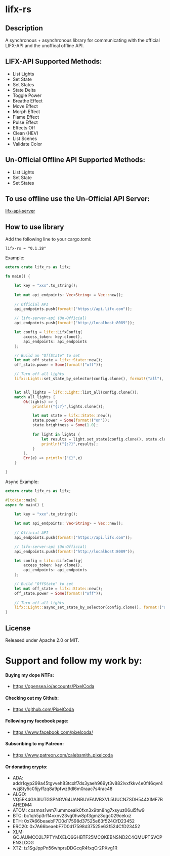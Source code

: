 # lifx-rs

## Description

A synchronous + asynchronous library for communicating with the official LIFX-API and the unoffical offline API. 

## LIFX-API Supported Methods:
* List Lights
* Set State
* Set States
* State Delta
* Toggle Power
* Breathe Effect
* Move Effect
* Morph Effect
* Flame Effect
* Pulse Effect
* Effects Off
* Clean (HEV)
* List Scenes
* Validate Color

## Un-Official Offline API Supported Methods:
* List Lights
* Set State
* Set States

## To use offline use the Un-Official API Server:
[lifx-api-server](https://crates.io/crates/lifx-api-server)

## How to use library

Add the following line to your cargo.toml:
```
lifx-rs = "0.1.28"
```

Example:
```rust
extern crate lifx_rs as lifx;

fn main() {

    let key = "xxx".to_string();
    
    let mut api_endpoints: Vec<String> = Vec::new();
    
    // Official API
    api_endpoints.push(format!("https://api.lifx.com"));

    // lifx-server-api (Un-Official)
    api_endpoints.push(format!("http://localhost:8089"));

    let config = lifx::LifxConfig{
        access_token: key.clone(),
        api_endpoints: api_endpoints
    };

    // Build an "OffState" to set
    let mut off_state = lifx::State::new();
    off_state.power = Some(format!("off"));

    // Turn off all lights
    lifx::Light::set_state_by_selector(config.clone(), format!("all"), off_state);


    let all_lights = lifx::Light::list_all(config.clone());
    match all_lights {
        Ok(lights) => {
            println!("{:?}",lights.clone());

            let mut state = lifx::State::new();
            state.power = Some(format!("on"));
            state.brightness = Some(1.0);
        
            for light in lights {
                let results = light.set_state(config.clone(), state.clone());
                println!("{:?}",results);
            }
        },
        Err(e) => println!("{}",e)
    }

}

```


Async Example:
```rust
extern crate lifx_rs as lifx;

#[tokio::main]
async fn main() {

    let key = "xxx".to_string();
    
    let mut api_endpoints: Vec<String> = Vec::new();
    
    // Official API
    api_endpoints.push(format!("https://api.lifx.com"));

    // lifx-server-api (Un-Official)
    api_endpoints.push(format!("http://localhost:8089"));

    let config = lifx::LifxConfig{
        access_token: key.clone(),
        api_endpoints: api_endpoints
    };

    // Build "OffState" to set
    let mut off_state = lifx::State::new();
    off_state.power = Some(format!("off"));
    
    // Turn off all lights
    lifx::Light::async_set_state_by_selector(config.clone(), format!("all"), off_state).await;
}
```


## License

Released under Apache 2.0 or MIT.

# Support and follow my work by:

#### Buying my dope NTFs:
 * https://opensea.io/accounts/PixelCoda

#### Checking out my Github:
 * https://github.com/PixelCoda

#### Following my facebook page:
 * https://www.facebook.com/pixelcoda/

#### Subscribing to my Patreon:
 * https://www.patreon.com/calebsmith_pixelcoda

#### Or donating crypto:
 * ADA: addr1qyp299a45tgvveh83tcxlf7ds3yaeh969yt3v882lvxfkkv4e0f46qvr4wzj8ty5c05jyffzq8a9pfwz9dl6m0raac7s4rac48
 * ALGO: VQ5EK4GA3IUTGSPNGV64UANBUVFAIVBXVL5UUCNZSDH544XIMF7BAHEDM4
 * ATOM: cosmos1wm7lummcealk0fxn3x9tm8hg7xsyuz06ul5fw9
 * BTC: bc1qh5p3rff4vxnv23vg0hw8pf3gmz3qgc029cekxz
 * ETH: 0x7A66beaebF7D0d17598d37525e63f524CfD23452
 * ERC20: 0x7A66beaebF7D0d17598d37525e63f524CfD23452
 * XLM: GCJAUMCO2L7PTYMXELQ6GHBTF25MCQKEBNSND2C4QMUPTSVCPEN3LCOG
 * XTZ: tz1SgJppPn56whprsDDGcqR4fxqCr2PXvg1R